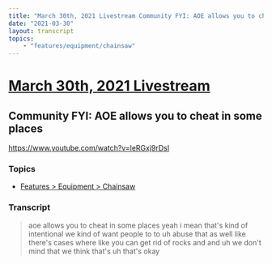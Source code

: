 ```yaml
---
title: "March 30th, 2021 Livestream Community FYI: AOE allows you to cheat in some places"
date: "2021-03-30"
layout: transcript
topics:
    - "features/equipment/chainsaw"
---
```

# [March 30th, 2021 Livestream](../2021-03-30.md)
## Community FYI: AOE allows you to cheat in some places
https://www.youtube.com/watch?v=leRGxj9rDsI

### Topics
* [Features > Equipment > Chainsaw](../topics/features/equipment/chainsaw.md)

### Transcript

> aoe allows you to cheat in some places yeah i mean that's kind of intentional we kind of want people to to uh abuse that as well like there's cases where like you can get rid of rocks and and uh we don't mind that we think that's uh that's okay
